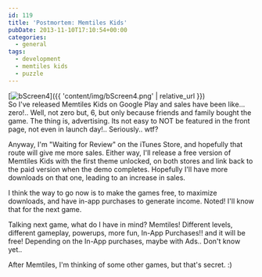 ```yaml
---
id: 119
title: 'Postmortem: Memtiles Kids'
pubDate: 2013-11-10T17:10:54+00:00
categories:
  - general
tags:
  - development
  - memtiles kids
  - puzzle
---
```

[<img class="img-fluid rounded-5 m-1" src="{{ 'content/img/bScreen4.png' | relative_url }}" alt="bScreen4" />]({{ 'content/img/bScreen4.png' | relative_url }})  
So I've released Memtiles Kids on Google Play and sales have been like... zero!.. Well, not zero but, 6, but only because friends and family bought the game. The thing is, advertising. Its not easy to NOT be featured in the front page, not even in launch day!.. Seriously.. wtf?

Anyway, I'm "Waiting for Review" on the iTunes Store, and hopefully that route will give me more sales. Either way, I'll release a free version of Memtiles Kids with the first theme unlocked, on both stores and link back to the paid version when the demo completes. Hopefully I'll have more downloads on that one, leading to an increase in sales.

I think the way to go now is to make the games free, to maximize downloads, and have in-app purchases to generate income. Noted! I'll know that for the next game.

Talking next game, what do I have in mind? Memtiles! Different levels, different gameplay, powerups, more fun, In-App Purchases!! and it will be free! Depending on the In-App purchases, maybe with Ads.. Don't know yet..

After Memtiles, I'm thinking of some other games, but that's secret. :)